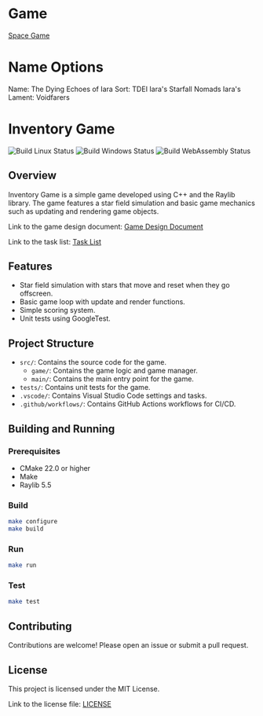 # Game

[Space Game](https://maiconspas.itch.io/spacegame)
# Name Options
Name: The Dying Echoes of Iara Sort: TDEI
Iara's Starfall Nomads
Iara's Lament: Voidfarers

# Inventory Game

![Build Linux Status](https://github.com/maiconpintoabreu/space-pixel-game/actions/workflows/linux.yml/badge.svg)
![Build Windows Status](https://github.com/maiconpintoabreu/space-pixel-game/actions/workflows/windows.yml/badge.svg)
![Build WebAssembly Status](https://github.com/maiconpintoabreu/space-pixel-game/actions/workflows/web.yml/badge.svg)
## Overview

Inventory Game is a simple game developed using C++ and the Raylib library. The game features a star field simulation and basic game mechanics such as updating and rendering game objects.

Link to the game design document: [Game Design Document](docs/Game.md)

Link to the task list: [Task List](docs/Todo.md)

## Features

- Star field simulation with stars that move and reset when they go offscreen.
- Basic game loop with update and render functions.
- Simple scoring system.
- Unit tests using GoogleTest.

## Project Structure

- `src/`: Contains the source code for the game.
    - `game/`: Contains the game logic and game manager.
    - `main/`: Contains the main entry point for the game.
- `tests/`: Contains unit tests for the game.
- `.vscode/`: Contains Visual Studio Code settings and tasks.
- `.github/workflows/`: Contains GitHub Actions workflows for CI/CD.

## Building and Running

### Prerequisites

- CMake 22.0 or higher
- Make
- Raylib 5.5

### Build

```sh
make configure
make build
```

### Run

```sh
make run
```

### Test

```sh
make test
```

## Contributing

Contributions are welcome! Please open an issue or submit a pull request.

## License

This project is licensed under the MIT License.

Link to the license file: [LICENSE](LICENSE)
